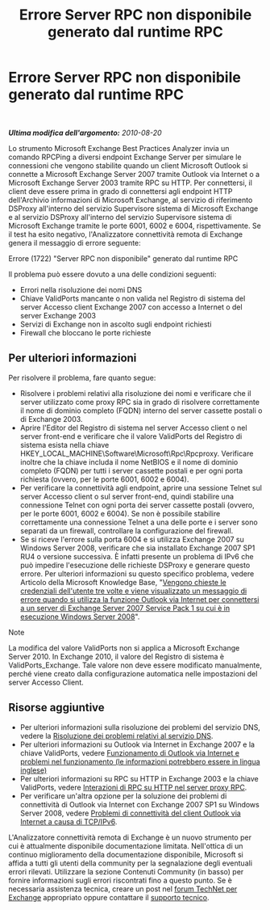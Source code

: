 ﻿---
title: Errore Server RPC non disponibile generato dal runtime RPC
TOCTitle: Errore Server RPC non disponibile generato dal runtime RPC
ms:assetid: db543644-c252-47ee-a70b-4f60770083dc
ms:mtpsurl: https://technet.microsoft.com/it-it/library/Dd439392(v=EXCHG.80)
ms:contentKeyID: 27341605
ms.date: 10/25/2013
mtps_version: v=EXCHG.80
_tocRel: dd439364(v=exchg.80)/toc.json
ms.translationtype: HT
---

# Errore Server RPC non disponibile generato dal runtime RPC

 

_**Ultima modifica dell'argomento:** 2010-08-20_

Lo strumento Microsoft Exchange Best Practices Analyzer invia un comando RPCPing a diversi endpoint Exchange Server per simulare le connessioni che vengono stabilite quando un client Microsoft Outlook si connette a Microsoft Exchange Server 2007 tramite Outlook via Internet o a Microsoft Exchange Server 2003 tramite RPC su HTTP. Per connettersi, il client deve essere prima in grado di connettersi agli endpoint HTTP dell'Archivio informazioni di Microsoft Exchange, al servizio di riferimento DSProxy all'interno del servizio Supervisore sistema di Microsoft Exchange e al servizio DSProxy all'interno del servizio Supervisore sistema di Microsoft Exchange tramite le porte 6001, 6002 e 6004, rispettivamente. Se il test ha esito negativo, l'Analizzatore connettività remota di Exchange genera il messaggio di errore seguente:

Errore (1722) "Server RPC non disponibile" generato dal runtime RPC

Il problema può essere dovuto a una delle condizioni seguenti:

  - Errori nella risoluzione dei nomi DNS  
  - Chiave ValidPorts mancante o non valida nel Registro di sistema del server Accesso client Exchange 2007 con accesso a Internet o del server Exchange 2003  
  - Servizi di Exchange non in ascolto sugli endpoint richiesti  
  - Firewall che bloccano le porte richieste  

## Per ulteriori informazioni

Per risolvere il problema, fare quanto segue:

  - Risolvere i problemi relativi alla risoluzione dei nomi e verificare che il server utilizzato come proxy RPC sia in grado di risolvere correttamente il nome di dominio completo (FQDN) interno del server cassette postali o di Exchange 2003.  
  - Aprire l'Editor del Registro di sistema nel server Accesso client o nel server front-end e verificare che il valore ValidPorts del Registro di sistema esista nella chiave HKEY\_LOCAL\_MACHINE\\Software\\Microsoft\\Rpc\\Rpcproxy. Verificare inoltre che la chiave includa il nome NetBIOS e il nome di dominio completo (FQDN) per tutti i server cassette postali e per ogni porta richiesta (ovvero, per le porte 6001, 6002 e 6004).  
  - Per verificare la connettività agli endpoint, aprire una sessione Telnet sul server Accesso client o sul server front-end, quindi stabilire una connessione Telnet con ogni porta dei server cassette postali (ovvero, per le porte 6001, 6002 e 6004). Se non è possibile stabilire correttamente una connessione Telnet a una delle porte e i server sono separati da un firewall, controllare la configurazione del firewall.  
  - Se si riceve l'errore sulla porta 6004 e si utilizza Exchange 2007 su Windows Server 2008, verificare che sia installato Exchange 2007 SP1 RU4 o versione successiva. È infatti presente un problema di IPv6 che può impedire l'esecuzione delle richieste DSProxy e generare questo errore. Per ulteriori informazioni su questo specifico problema, vedere Articolo della Microsoft Knowledge Base, "[Vengono chieste le credenziali dell'utente tre volte e viene visualizzato un messaggio di errore quando si utilizza la funzione Outlook via Internet per connettersi a un server di Exchange Server 2007 Service Pack 1 su cui è in esecuzione Windows Server 2008](http://go.microsoft.com/fwlink/?linkid=3052%26kbid=950138)".  


> [!NOTE]
> La modifica del valore ValidPorts non si applica a Microsoft Exchange Server 2010. In Exchange 2010, il valore del Registro di sistema è ValidPorts_Exchange. Tale valore non deve essere modificato manualmente, perché viene creato dalla configurazione automatica nelle impostazioni del server Accesso Client.



## Risorse aggiuntive

  - Per ulteriori informazioni sulla risoluzione dei problemi del servizio DNS, vedere la [Risoluzione dei problemi relativi al servizio DNS](http://go.microsoft.com/fwlink/?linkid=63003).  
  - Per ulteriori informazioni su Outlook via Internet in Exchange 2007 e la chiave ValidPorts, vedere [Funzionamento di Outlook via Internet e problemi nel funzionamento (le informazioni potrebbero essere in lingua inglese)](http://go.microsoft.com/fwlink/?linkid=148104)  
  - Per ulteriori informazioni su RPC su HTTP in Exchange 2003 e la chiave ValidPorts, vedere [Interazioni di RPC su HTTP nel server proxy RPC](http://go.microsoft.com/fwlink/?linkid=161819).  
  - Per verificare un'altra opzione per la soluzione dei problemi di connettività di Outlook via Internet con Exchange 2007 SP1 su Windows Server 2008, vedere [Problemi di connettività del client Outlook via Internet a causa di TCP/IPv6](http://go.microsoft.com/fwlink/?linkid=161821).  

L'Analizzatore connettività remota di Exchange è un nuovo strumento per cui è attualmente disponibile documentazione limitata. Nell'ottica di un continuo miglioramento della documentazione disponibile, Microsoft si affida a tutti gli utenti della community per la segnalazione degli eventuali errori rilevati. Utilizzare la sezione Contenuti Community (in basso) per fornire informazioni sugli errori riscontrati fino a questo punto. Se è necessaria assistenza tecnica, creare un post nel [forum TechNet per Exchange](http://go.microsoft.com/fwlink/?linkid=73420) appropriato oppure contattare il [supporto tecnico](http://go.microsoft.com/fwlink/?linkid=8158).

